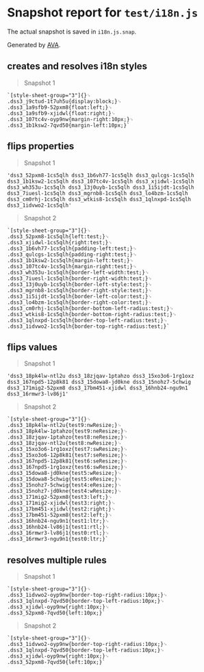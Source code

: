 # Snapshot report for `test/i18n.js`

The actual snapshot is saved in `i18n.js.snap`.

Generated by [AVA](https://ava.li).

## creates and resolves i18n styles

> Snapshot 1

    `[style-sheet-group="3"]{}␊
    .dss3_j9ctud-1t7uh5u{display:block;}␊
    .dss3_1a9sfb9-52pxm8{float:left;}␊
    .dss3_1a9sfb9-xjidwl{float:right;}␊
    .dss3_107tc4v-oyp9nw{margin-right:10px;}␊
    .dss3_1b1ksw2-7qvd50{margin-left:10px;}`

## flips properties

> Snapshot 1

    'dss3_52pxm8-1cs5qlh dss3_1b6vh77-1cs5qlh dss3_qulcgs-1cs5qlh dss3_1b1ksw2-1cs5qlh dss3_107tc4v-1cs5qlh dss3_xjidwl-1cs5qlh dss3_wh353u-1cs5qlh dss3_13j0uyb-1cs5qlh dss3_1i5ijdt-1cs5qlh dss3_7iuesl-1cs5qlh dss3_mgrnb8-1cs5qlh dss3_lo4bzm-1cs5qlh dss3_cm0rhj-1cs5qlh dss3_wtkis8-1cs5qlh dss3_1qlnxpd-1cs5qlh dss3_1idvwo2-1cs5qlh'

> Snapshot 2

    `[style-sheet-group="3"]{}␊
    .dss3_52pxm8-1cs5qlh{left:test;}␊
    .dss3_xjidwl-1cs5qlh{right:test;}␊
    .dss3_1b6vh77-1cs5qlh{padding-left:test;}␊
    .dss3_qulcgs-1cs5qlh{padding-right:test;}␊
    .dss3_1b1ksw2-1cs5qlh{margin-left:test;}␊
    .dss3_107tc4v-1cs5qlh{margin-right:test;}␊
    .dss3_wh353u-1cs5qlh{border-left-width:test;}␊
    .dss3_7iuesl-1cs5qlh{border-right-width:test;}␊
    .dss3_13j0uyb-1cs5qlh{border-left-style:test;}␊
    .dss3_mgrnb8-1cs5qlh{border-right-style:test;}␊
    .dss3_1i5ijdt-1cs5qlh{border-left-color:test;}␊
    .dss3_lo4bzm-1cs5qlh{border-right-color:test;}␊
    .dss3_cm0rhj-1cs5qlh{border-bottom-left-radius:test;}␊
    .dss3_wtkis8-1cs5qlh{border-bottom-right-radius:test;}␊
    .dss3_1qlnxpd-1cs5qlh{border-top-left-radius:test;}␊
    .dss3_1idvwo2-1cs5qlh{border-top-right-radius:test;}`

## flips values

> Snapshot 1

    'dss3_18pk4lw-ntl2u dss3_18zjqav-1ptahzo dss3_15xo3o6-1rg1oxz dss3_167npd5-12p8k81 dss3_15dowa8-jd0kne dss3_15nohz7-5chwig dss3_171mig2-52pxm8 dss3_17bm451-xjidwl dss3_16hnb24-ngu9n1 dss3_16rmwr3-lv86j1'

> Snapshot 2

    `[style-sheet-group="3"]{}␊
    .dss3_18pk4lw-ntl2u{test9:nwResize;}␊
    .dss3_18pk4lw-1ptahzo{test9:neResize;}␊
    .dss3_18zjqav-1ptahzo{test8:neResize;}␊
    .dss3_18zjqav-ntl2u{test8:nwResize;}␊
    .dss3_15xo3o6-1rg1oxz{test7:swResize;}␊
    .dss3_15xo3o6-12p8k81{test7:seResize;}␊
    .dss3_167npd5-12p8k81{test6:seResize;}␊
    .dss3_167npd5-1rg1oxz{test6:swResize;}␊
    .dss3_15dowa8-jd0kne{test5:wResize;}␊
    .dss3_15dowa8-5chwig{test5:eResize;}␊
    .dss3_15nohz7-5chwig{test4:eResize;}␊
    .dss3_15nohz7-jd0kne{test4:wResize;}␊
    .dss3_171mig2-52pxm8{test3:left;}␊
    .dss3_171mig2-xjidwl{test3:right;}␊
    .dss3_17bm451-xjidwl{test2:right;}␊
    .dss3_17bm451-52pxm8{test2:left;}␊
    .dss3_16hnb24-ngu9n1{test1:ltr;}␊
    .dss3_16hnb24-lv86j1{test1:rtl;}␊
    .dss3_16rmwr3-lv86j1{test0:rtl;}␊
    .dss3_16rmwr3-ngu9n1{test0:ltr;}`

## resolves multiple rules

> Snapshot 1

    `[style-sheet-group="3"]{}␊
    .dss3_1idvwo2-oyp9nw{border-top-right-radius:10px;}␊
    .dss3_1qlnxpd-7qvd50{border-top-left-radius:10px;}␊
    .dss3_xjidwl-oyp9nw{right:10px;}␊
    .dss3_52pxm8-7qvd50{left:10px;}`

> Snapshot 2

    `[style-sheet-group="3"]{}␊
    .dss3_1idvwo2-oyp9nw{border-top-right-radius:10px;}␊
    .dss3_1qlnxpd-7qvd50{border-top-left-radius:10px;}␊
    .dss3_xjidwl-oyp9nw{right:10px;}␊
    .dss3_52pxm8-7qvd50{left:10px;}`
